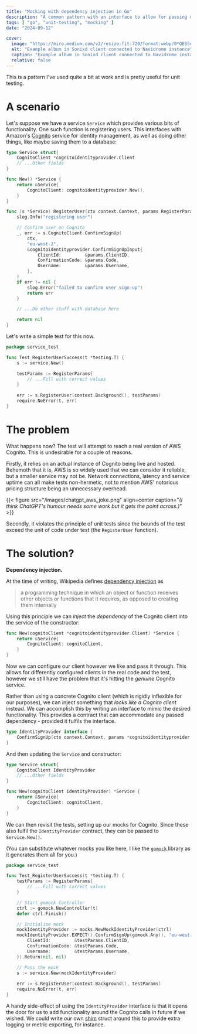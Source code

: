 ```yaml
---
title: "Mocking with dependency injection in Go"
description: "A common pattern with an interface to allow for passing mocks in unit tests."
tags: [ "go", "unit-testing", "mocking" ]
date: "2024-09-12"

cover:
  image: "https://miro.medium.com/v2/resize:fit:720/format:webp/0*QES5qTKIRY8TeGmv.png"
  alt: "Example album in Sonixd client connected to Navidrome instance"
  caption: "Example album in Sonixd client connected to Navidrome instance"
  relative: false
---
```


This is a pattern I've used quite a bit at work and is pretty useful for unit testing.

# A scenario
Let's suppose we have a service `Service` which provides various bits of functionality. 
One such function is registering users.
This interfaces with Amazon's [Cognito](https://docs.aws.amazon.com/cognito/latest/developerguide/what-is-amazon-cognito.html) service for identity management, as well as doing other things, like maybe saving them to a database:
```go
type Service struct{
	CognitoClient *cognitoidentityprovider.Client
	// ...Other fields
}

func New() *Service {
	return &Service{
		CognitoClient: cognitoidentityprovider.New(),
	}
}

func (s *Service) RegisterUser(ctx context.Context, params RegisterParams) error {
	slog.Info("registering user")

	// Confirm user on Cognito
	_, err := s.CognitoClient.ConfirmSignUp(
		ctx, 
		"eu-west-2",
		&cognitoidentityprovider.ConfirmSignUpInput{
		    ClientId:         &params.ClientID,
		    ConfirmationCode: &params.Code,  
		    Username:         &params.Username,
		},
	)
	if err != nil {
		slog.Error("failed to confirm user sign-up")
		return err
	}

	// ...Do other stuff with database here

	return nil
}
```

Let's write a simple test for this now.
```go
package service_test

func Test_RegisterUserSuccess(t *testing.T) {
	s := service.New()

	testParams := RegisterParams{
		// ...Fill with correct values
	}
	
	err := s.RegisterUser(context.Background(), testParams)
	require.NoError(t, err)
}
```

# The problem
What happens now?
The test will attempt to reach a real version of AWS Cognito. This is undesirable for a couple of reasons.

Firstly, it relies on an actual instance of Cognito being live and hosted. Behemoth that it is, AWS is so widely used that we can consider it reliable, but a smaller service may not be. Network connections, latency and service uptime can all make tests non-hermetic, not to mention AWS' notorious pricing structure being an unnecessary overhead.


{{< figure src="/images/chatgpt_aws_joke.png" align=center caption="*(I think ChatGPT's humour needs some work but it gets the point across.)*" >}}

Secondly, it violates the principle of unit tests since the bounds of the test exceed the unit of code under test (the `RegisterUser` function).

# The solution?
**Dependency injection.**

At the time of writing, Wikipedia defines [dependency injection](https://en.wikipedia.org/wiki/Dependency_injection) as
>a programming technique in which an object or function receives other objects or functions that it requires, as opposed to creating them internally

Using this principle we can *inject* the *dependency* of the Cognito client into the service of the constructor:
```go
func New(cognitoClient *cognitoidentityprovider.Client) *Service {
	return &Service{
		CognitoClient: cognitoClient,
	}
}
```

Now we can configure our client however we like and pass it through. This allows for differently configured clients in the real code and the test, however we still have the problem that it's hitting the *genuine* Cognito service.

Rather than using a concrete Cognito client (which is rigidly inflexible for our purposes), we can inject something that *looks like a Cognito client* instead. We can accomplish this by writing an interface to mimic the desired functionality. This provides a contract that can accommodate any passed dependency - provided it fulfils the interface.
```go
type IdentityProvider interface {  
    ConfirmSignUp(ctx context.Context, params *cognitoidentityprovider.ConfirmSignUpInput, optFns ...func(*cognitoidentityprovider.Options)) (*cognitoidentityprovider.ConfirmSignUpOutput, error)  
}
```

And then updating the `Service` and constructor:
```go
type Service struct{
	CognitoClient IdentityProvider
	// ...Other fields
}

func New(cognitoClient IdentityProvider) *Service {
	return &Service{
		CognitoClient: cognitoClient,
	}
}
```

We can then revisit the tests, setting up our mocks for Cognito. Since these also fulfil the `IdentityProvider` contract, they can be passed to `Service.New()`.

(You can substitute whatever mocks you like here, I like the [`gomock` ](https://github.com/uber-go/mock) library as it generates them all for you.)
```go
package service_test

func Test_RegisterUserSuccess(t *testing.T) {
	testParams := RegisterParams{
		// ...Fill with correct values
	}

	// Start gomock Controller
	ctrl := gomock.NewController(t)  
	defer ctrl.Finish()  

	// Initialise mock
	mockIdentityProvider := mocks.NewMockIdentityProvider(ctrl)  
	mockIdentityProvider.EXPECT().ConfirmSignUp(gomock.Any(), "eu-west-2", &cognitoidentityprovider.ConfirmSignUpInput{  
	    ClientId:         &testParams.ClientID,  
	    ConfirmationCode: &testParams.Code,  
	    Username:         &testParams.Username,  
	}).Return(nil, nil)

	// Pass the mock
	s := service.New(mockIdentityProvider)
	
	err := s.RegisterUser(context.Background(), testParams)
	require.NoError(t, err)
}
```

A handy side-effect of using the `IdentityProvider` interface is that it opens the door for us to add functionality around the Cognito calls in future if we wished. We could write our own [shim](https://en.wikipedia.org/wiki/Shim_(computing)) struct around this to provide extra logging or metric exporting, for instance.